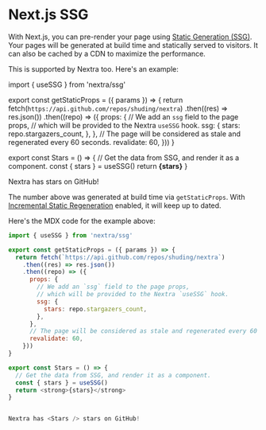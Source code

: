 # Next.js SSG

With Next.js, you can pre-render your page using [Static Generation \(SSG\)](https://nextjs.org/docs/basic-features/pages#static-generation-recommended). Your pages will be generated at build time and statically served to visitors. It can also be cached by a CDN to maximize the performance.

This is supported by Nextra too. Here's an example:

import { useSSG } from 'nextra/ssg'

export const getStaticProps = \({ params }\) =&gt; { return fetch\(`https://api.github.com/repos/shuding/nextra`\) .then\(\(res\) =&gt; res.json\(\)\) .then\(\(repo\) =&gt; \({ props: { // We add an `ssg` field to the page props, // which will be provided to the Nextra `useSSG` hook. ssg: { stars: repo.stargazers\_count, }, }, // The page will be considered as stale and regenerated every 60 seconds. revalidate: 60, }\)\) }

export const Stars = \(\) =&gt; { // Get the data from SSG, and render it as a component. const { stars } = useSSG\(\) return **{stars}** }

 Nextra has stars on GitHub!

The number above was generated at build time via `getStaticProps`. With [Incremental Static Regeneration](https://nextjs.org/docs/basic-features/data-fetching#incremental-static-regeneration) enabled, it will keep up to dated.

Here's the MDX code for the example above:

```javascript
import { useSSG } from 'nextra/ssg'

export const getStaticProps = ({ params }) => {
  return fetch(`https://api.github.com/repos/shuding/nextra`)
    .then((res) => res.json())
    .then((repo) => ({
      props: {
        // We add an `ssg` field to the page props,
        // which will be provided to the Nextra `useSSG` hook.
        ssg: {
          stars: repo.stargazers_count,
        },
      },
      // The page will be considered as stale and regenerated every 60 seconds.
      revalidate: 60,
    }))
}

export const Stars = () => {
  // Get the data from SSG, and render it as a component.
  const { stars } = useSSG()
  return <strong>{stars}</strong>
}


Nextra has <Stars /> stars on GitHub!
```

